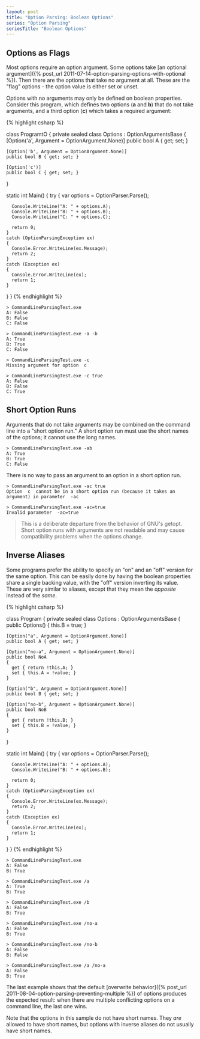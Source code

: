 ```yaml
---
layout: post
title: "Option Parsing: Boolean Options"
series: "Option Parsing"
seriesTitle: "Boolean Options"
---
```

## Options as Flags

Most options require an option argument. Some options take [an optional argument]({% post_url 2011-07-14-option-parsing-options-with-optional %}). Then there are the options that take no argument at all. These are the "flag" options - the option value is either set or unset.

Options with no arguments may only be defined on boolean properties. Consider this program, which defines two options (**a** and **b**) that do not take arguments, and a third option (**c**) which takes a required argument:

{% highlight csharp %}

class ProgramtO
{
  private sealed class Options : OptionArgumentsBase
  {
    [Option('a', Argument = OptionArgument.None)]
    public bool A { get; set; }

    [Option('b', Argument = OptionArgument.None)]
    public bool B { get; set; }

    [Option('c')]
    public bool C { get; set; }
  }

  static int Main()
  {
    try
    {
      var options = OptionParser.Parse<Options>();

      Console.WriteLine("A: " + options.A);
      Console.WriteLine("B: " + options.B);
      Console.WriteLine("C: " + options.C);

      return 0;
    }
    catch (OptionParsingException ex)
    {
      Console.Error.WriteLine(ex.Message);
      return 2;
    }
    catch (Exception ex)
    {
      Console.Error.WriteLine(ex);
      return 1;
    }
  }
}
{% endhighlight %}

    > CommandLineParsingTest.exe
    A: False
    B: False
    C: False
    
    > CommandLineParsingTest.exe -a -b
    A: True
    B: True
    C: False
    
    > CommandLineParsingTest.exe -c
    Missing argument for option  c
    
    > CommandLineParsingTest.exe -c true
    A: False
    B: False
    C: True

## Short Option Runs

Arguments that do not take arguments may be combined on the command line into a "short option run." A short option run must use the short names of the options; it cannot use the long names.

    > CommandLineParsingTest.exe -ab
    A: True
    B: True
    C: False

There is no way to pass an argument to an option in a short option run.

    > CommandLineParsingTest.exe -ac true
    Option  c  cannot be in a short option run (because it takes an argument) in parameter  -ac
    
    > CommandLineParsingTest.exe -ac=true
    Invalid parameter  -ac=true

> This is a deliberate departure from the behavior of GNU's getopt. Short option runs with arguments are not readable and may cause compatibility problems when the options change.

## Inverse Aliases

Some programs prefer the ability to specify an "on" and an "off" version for the same option. This can be easily done by having the boolean properties share a single backing value, with the "off" version inverting its value. These are very similar to aliases, except that they mean the _opposite_ instead of the _same_.

{% highlight csharp %}

class Program
{
  private sealed class Options : OptionArgumentsBase
  {
    public Options()
    {
      this.B = true;
    }

    [Option("a", Argument = OptionArgument.None)]
    public bool A { get; set; }

    [Option("no-a", Argument = OptionArgument.None)]
    public bool NoA
    {
      get { return !this.A; }
      set { this.A = !value; }
    }

    [Option("b", Argument = OptionArgument.None)]
    public bool B { get; set; }

    [Option("no-b", Argument = OptionArgument.None)]
    public bool NoB
    {
      get { return !this.B; }
      set { this.B = !value; }
    }
  }

  static int Main()
  {
    try
    {
      var options = OptionParser.Parse<Options>();

      Console.WriteLine("A: " + options.A);
      Console.WriteLine("B: " + options.B);

      return 0;
    }
    catch (OptionParsingException ex)
    {
      Console.Error.WriteLine(ex.Message);
      return 2;
    }
    catch (Exception ex)
    {
      Console.Error.WriteLine(ex);
      return 1;
    }
  }
}
{% endhighlight %}

    > CommandLineParsingTest.exe
    A: False
    B: True
    
    > CommandLineParsingTest.exe /a
    A: True
    B: True
    
    > CommandLineParsingTest.exe /b
    A: False
    B: True
    
    > CommandLineParsingTest.exe /no-a
    A: False
    B: True
    
    > CommandLineParsingTest.exe /no-b
    A: False
    B: False
    
    > CommandLineParsingTest.exe /a /no-a
    A: False
    B: True

The last example shows that the default [overwrite behavior]({% post_url 2011-08-04-option-parsing-preventing-multiple %}) of options produces the expected result: when there are multiple conflicting options on a command line, the last one wins.

Note that the options in this sample do not have short names. They _are_ allowed to have short names, but options with inverse aliases do not usually have short names.

